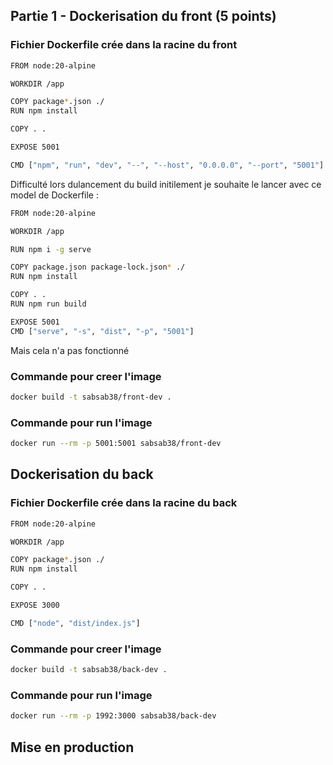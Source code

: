 ## Partie 1 - Dockerisation du front (5 points)

### Fichier Dockerfile crée dans la racine du front

```bash
FROM node:20-alpine

WORKDIR /app

COPY package*.json ./
RUN npm install     

COPY . .

EXPOSE 5001

CMD ["npm", "run", "dev", "--", "--host", "0.0.0.0", "--port", "5001"]
```
Difficulté lors dulancement du build initilement je souhaite le lancer avec ce model de Dockerfile : 
```bash
FROM node:20-alpine

WORKDIR /app

RUN npm i -g serve

COPY package.json package-lock.json* ./
RUN npm install

COPY . .
RUN npm run build

EXPOSE 5001
CMD ["serve", "-s", "dist", "-p", "5001"]
```
Mais cela n'a pas fonctionné 

### Commande pour creer l'image 
```bash
docker build -t sabsab38/front-dev .
```
### Commande pour run l'image
```bash
docker run --rm -p 5001:5001 sabsab38/front-dev
```

## Dockerisation du back

### Fichier Dockerfile crée dans la racine du back

```bash
FROM node:20-alpine

WORKDIR /app

COPY package*.json ./
RUN npm install

COPY . .

EXPOSE 3000

CMD ["node", "dist/index.js"]
```

### Commande pour creer l'image 
```bash
docker build -t sabsab38/back-dev .
```
### Commande pour run l'image
```bash
docker run --rm -p 1992:3000 sabsab38/back-dev
```


## Mise en production

